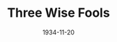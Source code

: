 ---
title: Three Wise Fools
date: 1934-11-20
closing_date:
layout: productions
featured_image:
image_caption:
image_credit:
playbill:
Theatre: Theatre Jacksonville
cast:
- Poole: Birt Byrd
- Dr. Richard Gaunt: Frank Heintz
- Hon. Jas. Trumbull: Isaac Peiser
- Ben Suratt: Jean Leamond
- Gray: Kenneth Dent
- John Crawshay: Kenneth Hunter
- Theodore Findley: Lawrence Case
- Gordon Schuyler: Leon Corbin
- Miss Fairchild: Margaret Hunter
- Clancy: Clyde Harris
- Douglass: Virgil Perry
- Mrs. Saunders: Elizabeth Mizelle
crew:
- Director: Mrs. Fred G. Pumpelly
understudies:
orchestra:
external_links:
---